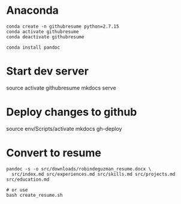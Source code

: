 # Anaconda
```
conda create -n githubresume python=2.7.15
conda activate githubresume
conda deactivate githubresume

conda install pandoc
```

# Start dev server
source activate githubresume
mkdocs serve

# Deploy changes to github
source env/Scripts/activate
mkdocs gh-deploy

# Convert to resume
```
pandoc -s -o src/downloads/robindeguzman_resume.docx \
  src/index.md src/experiences.md src/skills.md src/projects.md src/education.md

# or use
bash create_resume.sh
```

